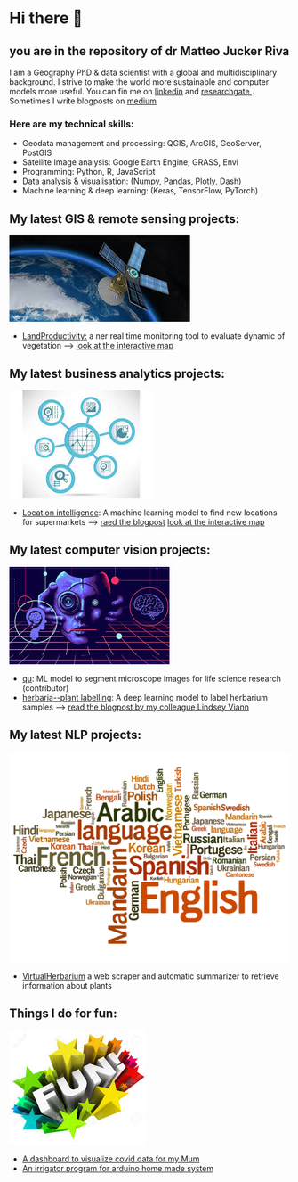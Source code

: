 # Hi there 👋

<!--
**ciskoh/ciskoh** is a ✨ _special_ ✨ repository because its `README.md` (this file) appears on your GitHub profile.

Here are some ideas to get you started:

- 🔭 I’m currently working on ...
- 🌱 I’m currently learning ...
- 👯 I’m looking to collaborate on ..

- 🤔 I’m looking for help with ...

- 💬 Ask me about ...

- 📫 How to reach me: ...


- ⚡ Fun fact: ...
-->


## you are in the repository of dr Matteo Jucker Riva   
   
I am a Geography PhD & data scientist with a global and multidisciplinary background.
I strive to make the world more sustainable and computer models more useful. You can fin me on [linkedin](https://www.linkedin.com/in/matteojriva/) and [researchgate 
](https://www.researchgate.net/profile/Matteo_Jucker_Riva). Sometimes I write blogposts on [medium](https://matteo-jriva.medium.com/)

### Here are my technical skills:

- Geodata management and processing: QGIS, ArcGIS, GeoServer, PostGIS
- Satellite Image analysis: Google Earth Engine, GRASS, Envi
- Programming: Python, R, JavaScript
- Data analysis & visualisation: (Numpy, Pandas, Plotly, Dash)
- Machine learning & deep learning: (Keras, TensorFlow, PyTorch)


## My latest GIS & remote sensing projects:
   
![SAT](SAT.jpeg)   
- [LandProductivity:](https://github.com/ciskoh/LandProductivity) a ner real time monitoring tool to evaluate dynamic of vegetation --> [look at the interactive map](https://matteojriva.users.earthengine.app/view/suiviedesinterventionsmidelt)

## My latest business analytics projects:
   ![BUSINESS](BUSINESS.jpeg)   
- [Location intelligence](https://github.com/ciskoh/migros_branch_optimisation): A machine learning model to find new locations for supermarkets --> [raed the blogpost](https://matteo-jriva.medium.com/location-intelligence-the-branch-network-optimization-problem-4aa4740088d8) [look at the interactive map](https://www.google.com/maps/d/u/0/edit?mid=1_uX0U2V-byD1GLv0KRuWC2Gxv2wRuNT7&usp=sharing)

## My latest computer vision projects:   
   ![COMPvIZ](COMPvIZ.jpeg)    
- [qu](https://github.com/ciskoh/qu): ML model to segment microscope images for life science research (contributor)
- [herbaria--plant labelling](https://github.com/ciskoh/herbaria--plant-labeling): A deep learning model to label herbarium samples --> [read the blogpost by my colleague Lindsey Viann](https://lindseyviann.medium.com/final-bootcamp-blitz-b0e94407b0a)

## My latest NLP projects:   
   ![LANG](LANG.jpeg)   
- [VirtualHerbarium](https://github.com/ciskoh/VirtualHerbarium) a web scraper and automatic summarizer to retrieve information about plants

## Things I do for fun:   
   ![FUN](FUN.jpeg)   
- [A dashboard to visualize covid data for my Mum](https://github.com/ciskoh/mamma-il-covid)
- [An irrigator program for arduino home made system](https://github.com/ciskoh/irrigator_v2)